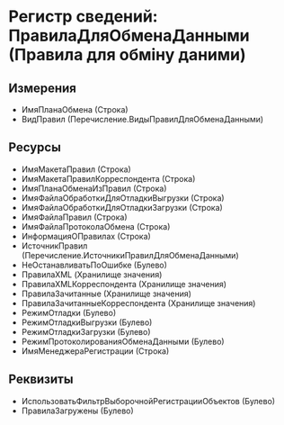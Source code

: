﻿# Регистр сведений: ПравилаДляОбменаДанными (Правила для обміну даними)

## Измерения

- ИмяПланаОбмена (Строка)
- ВидПравил (Перечисление.ВидыПравилДляОбменаДанными)

## Ресурсы

- ИмяМакетаПравил (Строка)
- ИмяМакетаПравилКорреспондента (Строка)
- ИмяПланаОбменаИзПравил (Строка)
- ИмяФайлаОбработкиДляОтладкиВыгрузки (Строка)
- ИмяФайлаОбработкиДляОтладкиЗагрузки (Строка)
- ИмяФайлаПравил (Строка)
- ИмяФайлаПротоколаОбмена (Строка)
- ИнформацияОПравилах (Строка)
- ИсточникПравил (Перечисление.ИсточникиПравилДляОбменаДанными)
- НеОстанавливатьПоОшибке (Булево)
- ПравилаXML (Хранилище значения)
- ПравилаXMLКорреспондента (Хранилище значения)
- ПравилаЗачитанные (Хранилище значения)
- ПравилаЗачитанныеКорреспондента (Хранилище значения)
- РежимОтладки (Булево)
- РежимОтладкиВыгрузки (Булево)
- РежимОтладкиЗагрузки (Булево)
- РежимПротоколированияОбменаДанными (Булево)
- ИмяМенеджераРегистрации (Строка)

## Реквизиты

- ИспользоватьФильтрВыборочнойРегистрацииОбъектов (Булево)
- ПравилаЗагружены (Булево)

